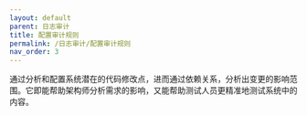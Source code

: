 ```yaml
---
layout: default
parent: 日志审计
title: 配置审计规则
permalink: /日志审计/配置审计规则
nav_order: 3
---
```


通过分析和配置系统潜在的代码修改点，进而通过依赖关系，分析出变更的影响范围。它即能帮助架构师分析需求的影响，又能帮助测试人员更精准地测试系统中的内容。
